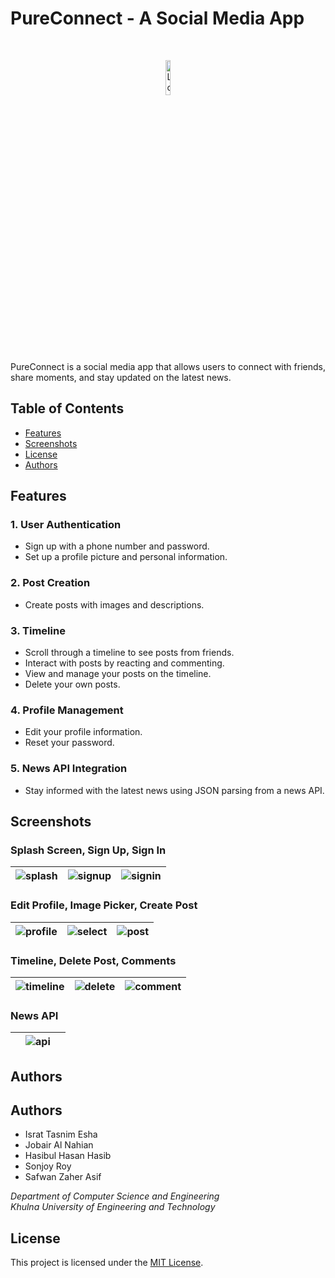 # PureConnect - A Social Media App

<br>

<p align="center">
  <img src="https://github.com/IsratTasnimEsha/Social-Media-App/assets/88322977/c4ec5af9-afba-48c3-b723-e9ad17e1f643" alt="Logo" width="12%">
</p>


PureConnect is a social media app that allows users to connect with friends, share moments, and stay updated on the latest news.

## Table of Contents
- [Features](#features)
- [Screenshots](#screenshots)
- [License](#license)
- [Authors](#authors)

## Features

### 1. User Authentication
- Sign up with a phone number and password.
- Set up a profile picture and personal information.

### 2. Post Creation
- Create posts with images and descriptions.

### 3. Timeline
- Scroll through a timeline to see posts from friends.
- Interact with posts by reacting and commenting.
- View and manage your posts on the timeline.
- Delete your own posts.

### 4. Profile Management
- Edit your profile information.
- Reset your password.

### 5. News API Integration
- Stay informed with the latest news using JSON parsing from a news API.

## Screenshots

### Splash Screen, Sign Up, Sign In

| ![splash](https://github.com/IsratTasnimEsha/Social-Media-App/assets/88322977/0439e77b-4d27-4984-a30a-b20b7c84e50a.png) | ![signup](https://github.com/IsratTasnimEsha/Social-Media-App/assets/88322977/4d4f02d3-3966-4931-987c-4cdec45e8530.png) | ![signin](https://github.com/IsratTasnimEsha/Social-Media-App/assets/88322977/33467ad4-cb8b-4a46-aa32-ff77667c2c17.png) |
|---|---|---|

### Edit Profile, Image Picker, Create Post


| ![profile](https://github.com/IsratTasnimEsha/Social-Media-App/assets/88322977/3e9212a6-86f4-4c6b-a51f-bc97491dcb6b) | ![select](https://github.com/IsratTasnimEsha/Social-Media-App/assets/88322977/ed418fc3-af2b-4f75-a7af-b86de9d0399b) | ![post](https://github.com/IsratTasnimEsha/Social-Media-App/assets/88322977/a0a6510f-6ea4-4749-a469-dbcf2b7266f7) |
|---|---|---|

### Timeline, Delete Post, Comments

| ![timeline](https://github.com/IsratTasnimEsha/Social-Media-App/assets/88322977/bae2458e-a892-4e1b-8bf9-e27d0b2899ad) | ![delete](https://github.com/IsratTasnimEsha/Social-Media-App/assets/88322977/f6ae044f-5d59-48fa-bd6d-d4c5e2206724) | ![comment](https://github.com/IsratTasnimEsha/Social-Media-App/assets/88322977/a34c560f-e4f2-4dec-a2f6-dda82d59ad08) |
|---|---|---|

### News API

|  | ![api](https://github.com/IsratTasnimEsha/Social-Media-App/assets/88322977/2a79b476-010f-41de-9af2-7144107e74f6) |  |
|---|---|---|

## Authors

## Authors

- Israt Tasnim Esha
- Jobair Al Nahian
- Hasibul Hasan Hasib
- Sonjoy Roy
- Safwan Zaher Asif

*Department of Computer Science and Engineering*  
*Khulna University of Engineering and Technology*



## License

This project is licensed under the [MIT License](LICENSE).
